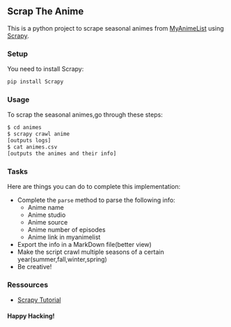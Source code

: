 ## Scrap The Anime
This is a python project to scrape seasonal animes from [MyAnimeList](https://myanimelist.net) using [Scrapy](https://scrapy.org).

### Setup
You need to install Scrapy:
``` bash
pip install Scrapy
```

### Usage
To scrap the seasonal animes,go through these steps:
``` bash
$ cd animes
$ scrapy crawl anime
[outputs logs]
$ cat animes.csv
[outputs the animes and their info]
```

### Tasks
Here are things you can do to complete this implementation:
* Complete the `parse` method to parse the following info: 
    * Anime name
    * Anime studio
    * Anime source
    * Anime number of episodes
    * Anime link in myanimelist
* Export the info in a MarkDown file(better view)
* Make the script crawl multiple seasons of a certain year(summer,fall,winter,spring)
* Be creative!

### Ressources
* [Scrapy Tutorial](https://docs.scrapy.org/en/latest/intro/tutorial.html)

#### Happy Hacking!